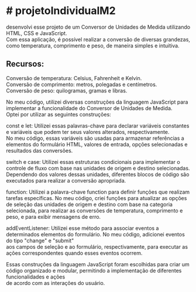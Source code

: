 <h1># projetoIndividualM2</h1>
desenvolvi esse projeto de um Conversor de Unidades de Medida utilizando HTML, CSS e JavaScript.<br>
Com essa aplicação, é possível realizar a conversão de diversas grandezas, como temperatura, comprimento e peso, de maneira simples e intuitiva.<br>

<h2>Recursos:</h2>
Conversão de temperatura: Celsius, Fahrenheit e Kelvin.<br>
Conversão de comprimento: metros, polegadas e centímetros.<br>
Conversão de peso: quilogramas, gramas e libras.<br>

No meu código, utilizei diversas construções da linguagem JavaScript para implementar a funcionalidade do Conversor de Unidades de Medida.<br> Optei por utilizar as seguintes construções:

const e let: Utilizei essas palavras-chave para declarar variáveis constantes e variáveis que podem ter seus valores alterados, respectivamente.<br> No meu código, essas variáveis são usadas para armazenar referências a elementos do formulário HTML, valores de entrada, opções selecionadas e resultados das conversões.

switch e case: Utilizei essas estruturas condicionais para implementar o controle de fluxo com base nas unidades de origem e destino selecionadas.<br> Dependendo dos valores dessas unidades, diferentes blocos de código são executados para realizar a conversão apropriada.

function: Utilizei a palavra-chave function para definir funções que realizam tarefas específicas. No meu código, criei funções para atualizar as opções<br> de seleção das unidades de origem e destino com base na categoria selecionada, para realizar as conversões de temperatura, comprimento e peso, e para exibir mensagens de erro.

addEventListener: Utilizei esse método para associar eventos a determinados elementos do formulário. No meu código, adicionei eventos do tipo "change" e "submit"<br> aos campos de seleção e ao formulário, respectivamente, para executar as ações correspondentes quando esses eventos ocorrem.

Essas construções da linguagem JavaScript foram escolhidas para criar um código organizado e modular, permitindo a implementação de diferentes funcionalidades e ações<br> de acordo com as interações do usuário.
